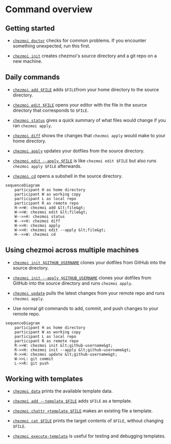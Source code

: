 # Command overview

## Getting started

- [`chezmoi doctor`](/reference/commands/doctor.md) checks for common problems.
  If you encounter something unexpected, run this first.

- [`chezmoi init`](/reference/commands/init.md) creates chezmoi's source
  directory and a git repo on a new machine.

## Daily commands

- [`chezmoi add $FILE`](/reference/commands/add.md) adds `$FILE`from your home
  directory to the source directory.

- [`chezmoi edit $FILE`](/reference/commands/edit.md) opens your editor with
  the file in the source directory that corresponds to `$FILE`.

- [`chezmoi status`](/reference/commands/status.md) gives a quick summary of
  what files would change if you ran `chezmoi apply`.

- [`chezmoi diff`](/reference/commands/diff.md) shows the changes that
  `chezmoi apply` would make to your home directory.

- [`chezmoi apply`](/reference/commands/apply.md) updates your dotfiles from
  the source directory.

- [`chezmoi edit --apply $FILE`](/reference/commands/edit.md) is like
  `chezmoi
  edit $FILE` but also runs `chezmoi apply $FILE` afterwards.

- [`chezmoi cd`](/reference/commands/cd.md) opens a subshell in the source
  directory.

```mermaid
sequenceDiagram
    participant H as home directory
    participant W as working copy
    participant L as local repo
    participant R as remote repo
    H->>W: chezmoi add &lt;file&gt;
    W->>W: chezmoi edit &lt;file&gt;
    W-->>H: chezmoi status
    W-->>H: chezmoi diff
    W->>H: chezmoi apply
    W->>H: chezmoi edit --apply &lt;file&gt;
    H-->>W: chezmoi cd
```

## Using chezmoi across multiple machines

- [`chezmoi init $GITHUB_USERNAME`](/reference/commands/init.md) clones your
  dotfiles from GitHub into the source directory.

- [`chezmoi init --apply $GITHUB_USERNAME`](/reference/commands/init.md) clones
  your dotfiles from GitHub into the source directory and runs
  `chezmoi
  apply`.

- [`chezmoi update`](/reference/commands/update.md) pulls the latest changes
  from your remote repo and runs `chezmoi apply`.

- Use normal git commands to add, commit, and push changes to your remote repo.

```mermaid
sequenceDiagram
    participant H as home directory
    participant W as working copy
    participant L as local repo
    participant R as remote repo
    R->>W: chezmoi init &lt;github-username&gt;
    R->>H: chezmoi init --apply &lt;github-username&gt;
    R->>H: chezmoi update &lt;github-username&gt;
    W->>L: git commit
    L->>R: git push
```

## Working with templates

- [`chezmoi data`](/reference/commands/data.md) prints the available template
  data.

- [`chezmoi add --template $FILE`](/reference/commands/add.md) adds `$FILE` as
  a template.

- [`chezmoi chattr +template $FILE`](/reference/commands/chattr.md) makes an
  existing file a template.

- [`chezmoi cat $FILE`](/reference/commands/cat.md) prints the target contents
  of `$FILE`, without changing `$FILE`.

- [`chezmoi execute-template`](/reference/commands/execute-template.md) is
  useful for testing and debugging templates.
